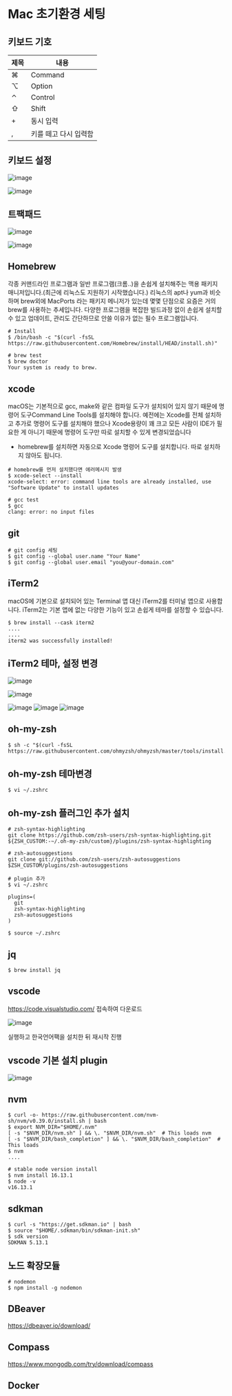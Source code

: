 # Mac 초기환경 세팅 

## 키보드 기호

|제목|내용|
|------|---|
|⌘|Command|
|⌥|Option|
|⌃|Control|
|⇧|Shift|
|+|동시 입력|
|,|키를 떼고 다시 입력함|

## 키보드 설정

![image](https://user-images.githubusercontent.com/37721713/145139246-f2feca6d-5061-46bc-8456-2080dae44fdf.png)

![image](https://user-images.githubusercontent.com/37721713/145139329-f3ef8ab9-9e99-45d9-be8e-4909b711b93e.png)

## 트팩패드

![image](https://user-images.githubusercontent.com/37721713/145139416-9313655b-4bd3-420b-8380-87986b2b4a2c.png)

![image](https://user-images.githubusercontent.com/37721713/145526536-2b730472-5f26-4efd-b403-a056b0d360b5.png)


## Homebrew

각종 커맨드라인 프로그램과 일반 프로그램(크롬..)을 손쉽게 설치해주는 맥용 패키지 매니저입니다.(최근에 리눅스도 지원하기 시작했습니다.) 리눅스의 apt나 yum과 비슷하며 brew외에 MacPorts 라는 패키지 메니저가 있는데 몇몇 단점으로 요즘은 거의 brew를 사용하는 추세입니다. 다양한 프로그램을 복잡한 빌드과정 없이 손쉽게 설치할 수 있고 업데이트, 관리도 간단하므로 안쓸 이유가 없는 필수 프로그램입니다.

```
# Install
$ /bin/bash -c "$(curl -fsSL https://raw.githubusercontent.com/Homebrew/install/HEAD/install.sh)"

# brew test
$ brew doctor
Your system is ready to brew.
```

## xcode

macOS는 기본적으로 gcc, make와 같은 컴파일 도구가 설치되어 있지 않기 때문에 명령어 도구Command Line Tools를 설치해야 합니다. 예전에는 Xcode를 전체 설치하고 추가로 명령어 도구를 설치해야 했으나 Xcode용량이 꽤 크고 모든 사람이 IDE가 필요한 게 아니기 때문에 명령어 도구만 따로 설치할 수 있게 변경되었습니다

- homebrew를 설치하면 자동으로 Xcode 명령어 도구를 설치합니다. 따로 설치하지 않아도 됩니다.

```
# homebrew를 먼저 설치했다면 에러메시지 발생
$ xcode-select --install
xcode-select: error: command line tools are already installed, use "Software Update" to install updates

# gcc test
$ gcc
clang: error: no input files
```

## git

```
# git config 세팅
$ git config --global user.name "Your Name"
$ git config --global user.email "you@your-domain.com"
```

## iTerm2

macOS에 기본으로 설치되어 있는 Terminal 앱 대신 iTerm2를 터미널 앱으로 사용합니다. iTerm2는 기본 앱에 없는 다양한 기능이 있고 손쉽게 테마를 설정할 수 있습니다.

```
$ brew install --cask iterm2
....
....
iterm2 was successfully installed!
```

## iTerm2 테마, 설정 변경

![image](https://user-images.githubusercontent.com/37721713/145148162-c66727ef-9b1b-4336-a4ef-041aeeffa0f4.png)

![image](https://user-images.githubusercontent.com/37721713/145148233-45e5a8c9-a821-4e7b-bbbe-62a41c5f9c88.png)

![image](https://user-images.githubusercontent.com/37721713/145148597-9674c7d4-9fd1-45ca-9334-07e5f0234156.png)
![image](https://user-images.githubusercontent.com/37721713/145148645-9cce3f61-e04b-4a3e-b94c-26b27033bd7f.png)
![image](https://user-images.githubusercontent.com/37721713/145148966-cb69ecfb-f34e-4614-a605-927c6081855f.png)

## oh-my-zsh

```
$ sh -c "$(curl -fsSL https://raw.githubusercontent.com/ohmyzsh/ohmyzsh/master/tools/install.sh)"
```

## oh-my-zsh 테마변경

```
$ vi ~/.zshrc
```

## oh-my-zsh 플러그인 추가 설치

```
# zsh-syntax-highlighting
git clone https://github.com/zsh-users/zsh-syntax-highlighting.git ${ZSH_CUSTOM:-~/.oh-my-zsh/custom}/plugins/zsh-syntax-highlighting

# zsh-autosuggestions
git clone git://github.com/zsh-users/zsh-autosuggestions $ZSH_CUSTOM/plugins/zsh-autosuggestions

# plugin 추가
$ vi ~/.zshrc

plugins=(
  git
  zsh-syntax-highlighting
  zsh-autosuggestions
)

$ source ~/.zshrc
```

## jq

```
$ brew install jq
```

## vscode

https://code.visualstudio.com/ 접속하여 다운로드

![image](https://user-images.githubusercontent.com/37721713/145151432-62086ec8-de08-4af0-a3bf-f276c81e7b19.png)

실행하고 한국언어팩을 설치한 뒤 재시작 진행

## vscode 기본 설치 plugin

![image](https://user-images.githubusercontent.com/37721713/145152158-6129a962-f0df-4fa3-8588-f5c64db19cae.png)

## nvm

```
$ curl -o- https://raw.githubusercontent.com/nvm-sh/nvm/v0.39.0/install.sh | bash
$ export NVM_DIR="$HOME/.nvm"
[ -s "$NVM_DIR/nvm.sh" ] && \. "$NVM_DIR/nvm.sh"  # This loads nvm
[ -s "$NVM_DIR/bash_completion" ] && \. "$NVM_DIR/bash_completion"  # This loads
$ nvm
....

# stable node version install
$ nvm install 16.13.1
$ node -v
v16.13.1
```

## sdkman

```
$ curl -s "https://get.sdkman.io" | bash
$ source "$HOME/.sdkman/bin/sdkman-init.sh"
$ sdk version
SDKMAN 5.13.1
```

## 노드 확장모듈

```
# nodemon
$ npm install -g nodemon
```

## DBeaver

https://dbeaver.io/download/

## Compass

https://www.mongodb.com/try/download/compass

## Docker
